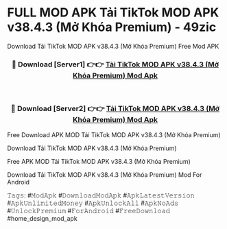 # FULL MOD APK Tải TikTok MOD APK v38.4.3 (Mở Khóa Premium) - 49zic
Download Tải TikTok MOD APK v38.4.3 (Mở Khóa Premium) Free Mod APK

<div align="center">
<h3>🔴 Download [Server1] 👉👉 <a href="https://apk-comot.site?title=Tải_TikTok_MOD_APK_v38.4.3_(Mở_Khóa_Premium)">Tải TikTok MOD APK v38.4.3 (Mở Khóa Premium) Mod Apk</a></h3><br>

<h3>🔴 Download [Server2] 👉👉 <a href="https://apk-comot.site?title=Tải_TikTok_MOD_APK_v38.4.3_(Mở_Khóa_Premium)">Tải TikTok MOD APK v38.4.3 (Mở Khóa Premium) Mod Apk</a></h3>
</div>


Free Download APK MOD Tải TikTok MOD APK v38.4.3 (Mở Khóa Premium)

Download Tải TikTok MOD APK v38.4.3 (Mở Khóa Premium) 

Free APK MOD Tải TikTok MOD APK v38.4.3 (Mở Khóa Premium) 

Download Tải TikTok MOD APK v38.4.3 (Mở Khóa Premium) Mod For Android

𝚃𝚊𝚐𝚜: #𝙼𝚘𝚍𝙰𝚙𝚔 #𝙳𝚘𝚠𝚗𝚕𝚘𝚊𝚍𝙼𝚘𝚍𝙰𝚙𝚔 #𝙰𝚙𝚔𝙻𝚊𝚝𝚎𝚜𝚝𝚅𝚎𝚛𝚜𝚒𝚘𝚗 #𝙰𝚙𝚔𝚄𝚗𝚕𝚒𝚖𝚒𝚝𝚎𝚍𝙼𝚘𝚗𝚎𝚢 #𝙰𝚙𝚔𝚄𝚗𝚕𝚘𝚌𝚔𝙰𝚕𝚕 #𝙰𝚙𝚔𝙽𝚘𝙰𝚍𝚜 #𝚄𝚗𝚕𝚘𝚌𝚔𝙿𝚛𝚎𝚖𝚒𝚞𝚖 #𝙵𝚘𝚛𝙰𝚗𝚍𝚛𝚘𝚒𝚍 #𝙵𝚛𝚎𝚎𝙳𝚘𝚠𝚗𝚕𝚘𝚊𝚍 #home_design_mod_apk